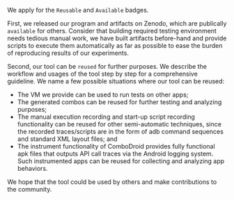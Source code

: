 We apply for the `Reusable` and `Available` badges.

First, we released our program and artifacts on Zenodo, which are publically `available` for others.
Consider that building required testing environment needs tedious manual work,
we have built artifacts before-hand and provide scripts to execute them automatically as far as possible
to ease the burden of reproducing results of our experiments.

Second, our tool can be `reused` for further purposes.
We describe the workflow and usages of the tool step by step for a comprehensive guideline.
We name a few possible situations where our tool can be reused:

- The VM we provide can be used to run tests on other apps; 
- The generated combos can be reused for further testing and analyzing purposes;
- The manual execution recording and start-up script recording functionality can be reused for other semi-automatic techniques, 
since the recorded traces/scripts are in the form of adb command sequences and standard XML layout files; and
- The instrument functionality of ComboDroid provides fully functional apk files that outputs API call traces via the Android logging system. 
Such instrumented apps can be reused for collecting and analyzing app behaviors.

We hope that the tool could be used by others and make contributions to the community.
